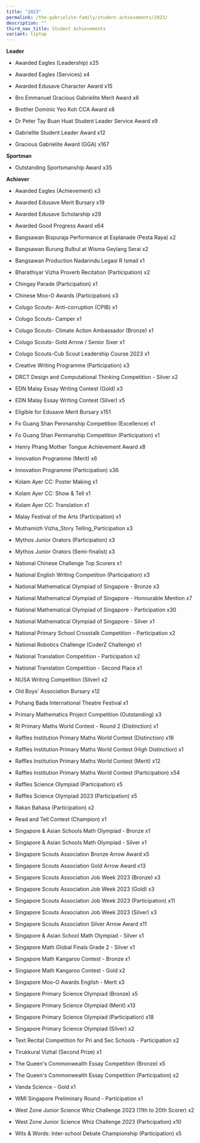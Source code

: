 ```yaml
---
title: "2023"
permalink: /the-gabrielite-family/student-achievements/2023/
description: ""
third_nav_title: Student Achievements
variant: tiptap
---
```

<p><strong>Leader</strong>
</p>
<ul data-tight="true" class="tight">
<li>
<p>Awarded Eagles (Leadership) x25</p>
</li>
<li>
<p>Awarded Eagles (Services) x4</p>
</li>
<li>
<p>Awarded Edusave Character Award x15</p>
</li>
<li>
<p>Bro Emmanuel Gracious Gabrielite Merit Award x6</p>
</li>
<li>
<p>Brother Dominic Yeo Koh CCA Award x8</p>
</li>
<li>
<p>Dr Peter Tay Buan Huat Student Leader Service Award x9</p>
</li>
<li>
<p>Gabrielite Student Leader Award x12</p>
</li>
<li>
<p>Gracious Gabrielite Award (GGA) x167</p>
</li>
</ul>
<p><strong>Sportman</strong>
</p>
<ul data-tight="true" class="tight">
<li>
<p>Outstanding Sportsmanship Award x35</p>
</li>
</ul>
<p><strong>Achiever</strong>
</p>
<ul data-tight="true" class="tight">
<li>
<p>Awarded Eagles (Achievement) x3</p>
</li>
<li>
<p>Awarded Edusave Merit Bursary x19</p>
</li>
<li>
<p>Awarded Edusave Scholarship x29</p>
</li>
<li>
<p>Awarded Good Progress Award x64</p>
</li>
<li>
<p>Bangsawan Bispuraja Performance at Esplanade (Pesta Raya) x2</p>
</li>
<li>
<p>Bangsawan Burung Bulbul at Wisma Geylang Serai x2</p>
</li>
<li>
<p>Bangsawan Production Nadarindu Legasi R Ismail x1</p>
</li>
<li>
<p>Bharathiyar Vizha Proverb Recitation (Participation) x2</p>
</li>
<li>
<p>Chingay Parade (Participation) x1</p>
</li>
<li>
<p>Chinese Moo-O Awards (Participation) x3</p>
</li>
<li>
<p>Colugo Scouts- Anti-corruption (CPIB) x1</p>
</li>
<li>
<p>Colugo Scouts- Camper x1</p>
</li>
<li>
<p>Colugo Scouts- Climate Action Ambassador (Bronze) x1</p>
</li>
<li>
<p>Colugo Scouts- Gold Arrow / Senior Sixer x1</p>
</li>
<li>
<p>Colugo Scouts-Cub Scout Leadership Course 2023 x1</p>
</li>
<li>
<p>Creative Writing Programme (Participation) x3</p>
</li>
<li>
<p>DRCT Design and Computational Thinking Competition - Silver x2</p>
</li>
<li>
<p>EDN Malay Essay Writing Contest (Gold) x3</p>
</li>
<li>
<p>EDN Malay Essay Writing Contest (Silver) x5</p>
</li>
<li>
<p>Eligible for Edusave Merit Bursary x151</p>
</li>
<li>
<p>Fo Guang Shan Penmanship Competition (Excellence) x1</p>
</li>
<li>
<p>Fo Guang Shan Penmanship Competition (Participation) x1</p>
</li>
<li>
<p>Henry Phang Mother Tongue Achievement Award x8</p>
</li>
<li>
<p>Innovation Programme (Merit) x6</p>
</li>
<li>
<p>Innovation Programme (Participation) x36</p>
</li>
<li>
<p>Kolam Ayer CC: Poster Making x1</p>
</li>
<li>
<p>Kolam Ayer CC: Show &amp; Tell x1</p>
</li>
<li>
<p>Kolam Ayer CC: Translation x1</p>
</li>
<li>
<p>Malay Festival of the Arts (Participation) x1</p>
</li>
<li>
<p>Muthamizh Vizha_Story Telling_Participation x3</p>
</li>
<li>
<p>Mythos Junior Orators (Participation) x3</p>
</li>
<li>
<p>Mythos Junior Orators (Semi-finalist) x3</p>
</li>
<li>
<p>National Chinese Challenge Top Scorers x1</p>
</li>
<li>
<p>National English Writing Competition (Participation) x3</p>
</li>
<li>
<p>National Mathematical Olympiad of Singapore - Bronze x3</p>
</li>
<li>
<p>National Mathematical Olympiad of Singapore - Honourable Mention x7</p>
</li>
<li>
<p>National Mathematical Olympiad of Singapore - Participation x30</p>
</li>
<li>
<p>National Mathematical Olympiad of Singapore - Silver x1</p>
</li>
<li>
<p>National Primary School Crosstalk Competition - Participation x2</p>
</li>
<li>
<p>National Robotics Challenge (CoderZ Challenge) x1</p>
</li>
<li>
<p>National Translation Competition - Participation x2</p>
</li>
<li>
<p>National Translation Competition - Second Place x1</p>
</li>
<li>
<p>NUSA Writing Competition (Silver) x2</p>
</li>
<li>
<p>Old Boys' Association Bursary x12</p>
</li>
<li>
<p>Pohang Bada International Theatre Festival x1</p>
</li>
<li>
<p>Primary Mathematics Project Competition (Outstanding) x3</p>
</li>
<li>
<p>RI Primary Maths World Contest - Round 2 (Distinction) x1</p>
</li>
<li>
<p>Raffles Institution Primary Maths World Contest (Distinction) x16</p>
</li>
<li>
<p>Raffles Institution Primary Maths World Contest (High Distinction) x1</p>
</li>
<li>
<p>Raffles Institution Primary Maths World Contest (Merit) x12</p>
</li>
<li>
<p>Raffles Institution Primary Maths World Contest (Participation) x54</p>
</li>
<li>
<p>Raffles Science Olympiad (Participation) x5</p>
</li>
<li>
<p>Raffles Science Olympiad 2023 (Participation) x5</p>
</li>
<li>
<p>Rakan Bahasa (Participation) x2</p>
</li>
<li>
<p>Read and Tell Contest (Champion) x1</p>
</li>
<li>
<p>Singapore &amp; Asian Schools Math Olympiad - Bronze x1</p>
</li>
<li>
<p>Singapore &amp; Asian Schools Math Olympiad - Silver x1</p>
</li>
<li>
<p>Singapore Scouts Association Bronze Arrow Award x5</p>
</li>
<li>
<p>Singapore Scouts Association Gold Arrow Award x13</p>
</li>
<li>
<p>Singapore Scouts Association Job Week 2023 (Bronze) x3</p>
</li>
<li>
<p>Singapore Scouts Association Job Week 2023 (Gold) x3</p>
</li>
<li>
<p>Singapore Scouts Association Job Week 2023 (Participation) x11</p>
</li>
<li>
<p>Singapore Scouts Association Job Week 2023 (Silver) x3</p>
</li>
<li>
<p>Singapore Scouts Association Silver Arrow Award x11</p>
</li>
<li>
<p>Singapore &amp; Asian School Math Olympiad - Silver x1</p>
</li>
<li>
<p>Singapore Math Global Finals Grade 2 - Silver x1</p>
</li>
<li>
<p>Singapore Math Kangaroo Contest - Bronze x1</p>
</li>
<li>
<p>Singapore Math Kangaroo Contest - Gold x2</p>
</li>
<li>
<p>Singapore Moo-O Awards English - Merit x3</p>
</li>
<li>
<p>Singapore Primary Science Olympiad (Bronze) x5</p>
</li>
<li>
<p>Singapore Primary Science Olympiad (Merit) x13</p>
</li>
<li>
<p>Singapore Primary Science Olympiad (Participation) x18</p>
</li>
<li>
<p>Singapore Primary Science Olympiad (Silver) x2</p>
</li>
<li>
<p>Text Recital Competition for Pri and Sec Schools - Participation x2</p>
</li>
<li>
<p>Tirukkural VizhaI (Second Prize) x1</p>
</li>
<li>
<p>The Queen's Commonwealth Essay Competition (Bronze) x5</p>
</li>
<li>
<p>The Queen's Commonwealth Essay Competition (Participation) x2</p>
</li>
<li>
<p>Vanda Science - Gold x1</p>
</li>
<li>
<p>WMI Singapore Preliminary Round - Participation x1</p>
</li>
<li>
<p>West Zone Junior Science Whiz Challenge 2023 (11th to 20th Scorer) x2</p>
</li>
<li>
<p>West Zone Junior Science Whiz Challenge 2023 (Participation) x10</p>
</li>
<li>
<p>Wits &amp; Words: Inter-school Debate Championship (Participation) x5</p>
<p></p>
</li>
</ul>
<p></p>